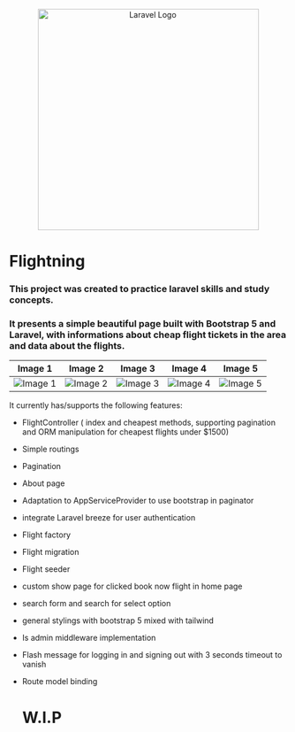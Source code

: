 <p align="center"><a href="https://laravel.com" target="_blank"><img src="https://raw.githubusercontent.com/laravel/art/master/logo-lockup/5%20SVG/2%20CMYK/1%20Full%20Color/laravel-logolockup-cmyk-red.svg" width="400" alt="Laravel Logo"></a></p>

# Flightning

### This project was created to practice laravel skills and study concepts.
### It presents a simple beautiful page built with Bootstrap 5 and Laravel, with informations about cheap flight tickets in the area and data about the flights.


| Image 1 | Image 2 | Image 3 | Image 4 | Image 5
|---------|---------|---------|---------|--------|
| ![Image 1](https://github.com/luizfellips/flightning/assets/110192027/8950641c-39ff-4ccc-a2d5-06b61de7f844) | ![Image 2](https://github.com/luizfellips/flightning/assets/110192027/618471f6-96e9-4f68-b317-512941dc23ad) | ![Image 3](https://github.com/luizfellips/flightning/assets/110192027/31c59d74-fef1-44b9-87ff-d6a915e9721d) | ![Image 4](https://github.com/luizfellips/flightning/assets/110192027/6a6ae4cd-fa33-4b23-8687-59946dd877ab) | ![Image 5](https://github.com/luizfellips/flightning/assets/110192027/9e34689a-821b-4cce-be89-bb8962167b77)


It currently has/supports the following features:

- FlightController ( index and cheapest methods, supporting pagination and ORM manipulation for cheapest flights under $1500)
- Simple routings
- Pagination
- About page
- Adaptation to AppServiceProvider to use bootstrap in paginator
- integrate Laravel breeze for user authentication
- Flight factory
- Flight migration
- Flight seeder
- custom show page for clicked book now flight in home page
- search form and search for select option
- general stylings with bootstrap 5 mixed with tailwind
- Is admin middleware implementation
- Flash message for logging in and signing out with 3 seconds timeout to vanish
- Route model binding

  # W.I.P
